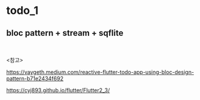 # todo_1

## bloc pattern + stream + sqflite



<br>

<참고>

https://vaygeth.medium.com/reactive-flutter-todo-app-using-bloc-design-pattern-b71e2434f692

https://cyj893.github.io/flutter/Flutter2_3/

